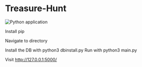 # Treasure-Hunt

![Python application](https://github.com/BenConstable9/Treasure-Hunt/workflows/Python%20application/badge.svg)

Install pip

Navigate to directory

Install the DB with python3 dbinstall.py
Run with python3 main.py

Visit http://127.0.0.1:5000/
